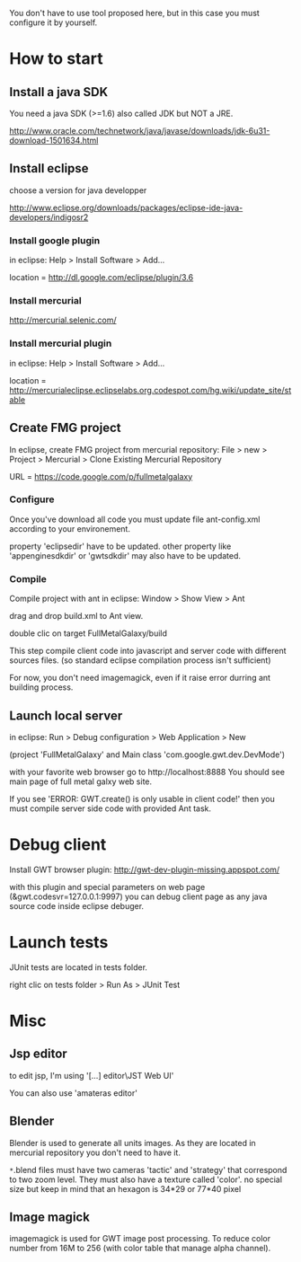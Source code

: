 

You don't have to use tool proposed here, but in this case you must configure it by yourself.

# How to start #
## Install a java SDK ##
You need a java SDK (>=1.6) also called JDK but NOT a JRE.

http://www.oracle.com/technetwork/java/javase/downloads/jdk-6u31-download-1501634.html

## Install eclipse ##
choose a version for java developper

http://www.eclipse.org/downloads/packages/eclipse-ide-java-developers/indigosr2

### Install google plugin ###
in eclipse: Help > Install Software > Add...

location = http://dl.google.com/eclipse/plugin/3.6

### Install mercurial ###
http://mercurial.selenic.com/

### Install mercurial plugin ###
in eclipse: Help > Install Software > Add...

location = http://mercurialeclipse.eclipselabs.org.codespot.com/hg.wiki/update_site/stable

## Create FMG project ##
In eclipse, create FMG project from mercurial repository:
File > new > Project > Mercurial > Clone Existing Mercurial Repository

URL = https://code.google.com/p/fullmetalgalaxy

### Configure ###
Once you've download all code you must update file ant-config.xml according to your environement.

property 'eclipsedir' have to be updated.
other property like 'appenginesdkdir' or 'gwtsdkdir' may also have to be updated.

### Compile ###
Compile project with ant
in eclipse: Window > Show View > Ant

drag and drop build.xml to Ant view.

double clic on target FullMetalGalaxy/build

This step compile client code into javascript and server code with different sources files. (so standard eclipse compilation process isn't sufficient)

For now, you don't need imagemagick, even if it raise error durring ant building process.

## Launch local server ##
in eclipse: Run > Debug configuration > Web Application > New

(project 'FullMetalGalaxy' and Main class 'com.google.gwt.dev.DevMode')

with your favorite web browser go to http://localhost:8888
You should see main page of full metal galxy web site.

If you see 'ERROR: GWT.create() is only usable in client code!' then you must compile server side code with provided Ant task.

# Debug client #
Install GWT browser plugin: http://gwt-dev-plugin-missing.appspot.com/

with this plugin and special parameters on web page (&gwt.codesvr=127.0.0.1:9997) you can debug client page as any java source code inside eclipse debuger.

# Launch tests #
JUnit tests are located in tests folder.

right clic on tests folder > Run As > JUnit Test

# Misc #
## Jsp editor ##
to edit jsp, I'm using '[...] editor\JST Web UI'

You can also use 'amateras editor'

## Blender ##
Blender is used to generate all units images. As they are located in mercurial repository you don't need to have it.

`*`.blend files must have two cameras 'tactic' and 'strategy' that correspond to two zoom level.
They must also have a texture called 'color'. no special size but keep in mind that an hexagon is 34\*29 or 77\*40 pixel

## Image magick ##
imagemagick is used for GWT image post processing.
To reduce color number from 16M to 256 (with color table that manage alpha channel).